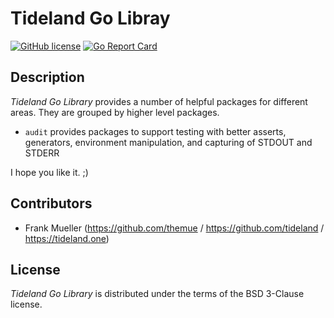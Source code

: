 # Tideland Go Libray

[![GitHub license](https://img.shields.io/badge/license-New%20BSD-blue.svg)](https://raw.githubusercontent.com/tideland/goaudit/master/LICENSE)
[![Go Report Card](https://goreportcard.com/badge/github.com/tideland/go)](https://goreportcard.com/report/tideland.one/go)

## Description

*Tideland Go Library* provides a number of helpful packages for different areas. They
are grouped by higher level packages.

- `audit` provides packages to support testing with better asserts, generators, environment
  manipulation, and capturing of STDOUT and STDERR
  

I hope you like it. ;)

## Contributors

- Frank Mueller (https://github.com/themue / https://github.com/tideland / https://tideland.one)

## License

*Tideland Go Library* is distributed under the terms of the BSD 3-Clause license.
